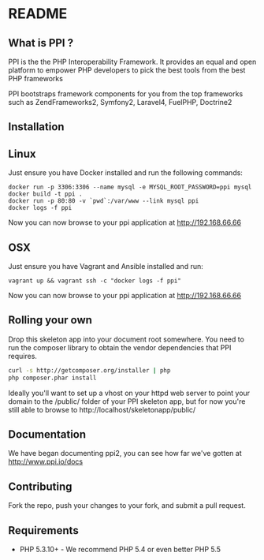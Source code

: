 README
======

What is PPI ?
--------------
PPI is the the PHP Interoperability Framework. It provides an equal and open platform to empower PHP developers to pick the best tools from the best PHP frameworks

PPI bootstraps framework components for you from the top frameworks such as ZendFrameworks2, Symfony2, Laravel4, FuelPHP, Doctrine2

Installation
------------

Linux
------------
Just ensure you have Docker installed and run the following commands:

```
docker run -p 3306:3306 --name mysql -e MYSQL_ROOT_PASSWORD=ppi mysql
docker build -t ppi .
docker run -p 80:80 -v `pwd`:/var/www --link mysql ppi
docker logs -f ppi
```

Now you can now browse to your ppi application at http://192.168.66.66

OSX
----

Just ensure you have Vagrant and Ansible installed and run:

```
vagrant up && vagrant ssh -c "docker logs -f ppi"
```

Now you can now browse to your ppi application at http://192.168.66.66

Rolling your own
------------
Drop this skeleton app into your document root somewhere. You need to run the composer library to obtain the vendor dependencies that PPI requires.

``` bash
curl -s http://getcomposer.org/installer | php
php composer.phar install
```

Ideally you'll want to set up a vhost on your httpd web server to point your domain to the /public/ folder of your PPI skeleton app, but for now you're still able to browse to http://localhost/skeletonapp/public/

Documentation
-------------
We have began documenting ppi2, you can see how far we've gotten at http://www.ppi.io/docs

Contributing
------------
Fork the repo, push your changes to your fork, and submit a pull request.

Requirements
------------
* PHP 5.3.10+ - We recommend PHP 5.4 or even better PHP 5.5
